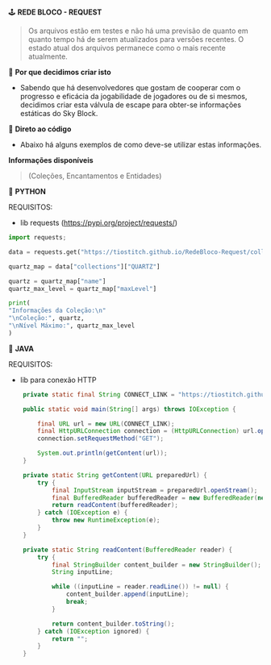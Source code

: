 🕹 **REDE BLOCO - REQUEST**
> Os arquivos estão em testes e não há uma previsão de quanto em quanto tempo há de serem atualizados para versões recentes.
> O estado atual dos arquivos permanece como o mais recente atualmente.

🔩 **Por que decidimos criar isto**
- Sabendo que há desenvolvedores que gostam de cooperar com o progresso e eficácia da jogabilidade de jogadores ou de si mesmos, decidimos criar esta válvula de escape para obter-se informações estáticas do Sky Block.


🧪 **Direto ao código**
- Abaixo há alguns exemplos de como deve-se utilizar estas informações.

**Informações disponíveis**
> (Coleções, Encantamentos e Entidades)

🐍 **PYTHON**

  REQUISITOS:
  - lib requests (https://pypi.org/project/requests/)

```python
import requests;

data = requests.get("https://tiostitch.github.io/RedeBloco-Request/collections.json").json();

quartz_map = data["collections"]["QUARTZ"]

quartz = quartz_map["name"]
quartz_max_level = quartz_map["maxLevel"]

print(
"Informações da Coleção:\n"
"\nColeção:", quartz,
"\nNível Máximo:", quartz_max_level
)
```

🐍 **JAVA**

  REQUISITOS:
  - lib para conexão HTTP

```java
    private static final String CONNECT_LINK = "https://tiostitch.github.io/RedeBloco-Request/collections.json";

    public static void main(String[] args) throws IOException {

        final URL url = new URL(CONNECT_LINK);
        final HttpURLConnection connection = (HttpURLConnection) url.openConnection();
        connection.setRequestMethod("GET");

        System.out.println(getContent(url));
    }

    private static String getContent(URL preparedUrl) {
        try {
            final InputStream inputStream = preparedUrl.openStream();
            final BufferedReader bufferedReader = new BufferedReader(new InputStreamReader(inputStream, StandardCharsets.UTF_8));
            return readContent(bufferedReader);
        } catch (IOException e) {
            throw new RuntimeException(e);
        }
    }

    private static String readContent(BufferedReader reader) {
        try {
            final StringBuilder content_builder = new StringBuilder();
            String inputLine;

            while ((inputLine = reader.readLine()) != null) {
                content_builder.append(inputLine);
                break;
            }

            return content_builder.toString();
        } catch (IOException ignored) {
            return "";
        }
    }
```
